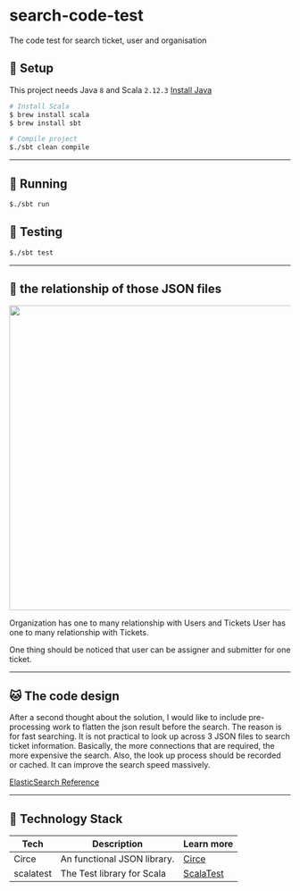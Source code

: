 # search-code-test
The code test for search ticket, user and organisation 

## :dog: Setup
This project needs Java `8` and Scala `2.12.3`
[Install Java](https://java.com/en/download/help/index_installing.xml)

```bash
# Install Scala
$ brew install scala
$ brew install sbt

# Compile project
$./sbt clean compile
```
---

## :rabbit: Running
```bash
$./sbt run
```

## :bear: Testing
```bash
$./sbt test
```

---

## :koala: the relationship of those JSON files
<p align="center">
    <img src="https://github.com/DannyWE/search-code-test/tree/master/lib/code-test-diagram.jpg" width="546">
</p>

Organization has one to many relationship with Users and Tickets
User has one to many relationship with Tickets.

One thing should be noticed that user can be assigner and submitter for one ticket.

---


## :cat: The code design 
After a second thought about the solution, I would like to include pre-processing work to flatten the json result before the search. 
The reason is for fast searching. It is not practical to look up across 3 JSON files to search ticket information. Basically,
 the more connections that are required, the more expensive the search. Also, the look up process
 should be recorded or cached. It can improve the search speed massively.

[ElasticSearch Reference](https://www.elastic.co/guide/en/elasticsearch/guide/current/relations.html)

---


## :tiger: Technology Stack
| Tech | Description | Learn more |
| --- | --- | --- |
| Circe | 	An functional JSON library. | [Circe](https://github.com/circe/circe) |
| scalatest | The Test library for Scala | [ScalaTest](http://www.scalatest.org) |
